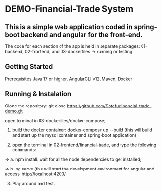 # DEMO-Financial-Trade System
## This is a simple web application coded in spring-boot backend and angular for the front-end.

The code for each section of the app is held in separate packages: 01-backend, 02-frontend, and 03-dockerfiles -> running or testing.

## Getting Started

Prerequisites
Java 17 or higher,
AngularCLI v12,
Maven,
Docker

## Running & Instalation

Clone the repository:
git clone https://github.com/Sstefu/financial-trade-demo.git

open terminal in 03-dockerfiles/docker-compose;

1. build the docker container: docker-compose up --build (this will build and start up the mysql container and spring-boot application)

2. open the terminal in 02-frontend/financial-trade, and type the following commands:

=> a. npm install: wait for all the node dependencies to get installed;

=> b. ng serve (this will start the development environment for angular and access: http://localhost:4200/

3. Play around and test.



